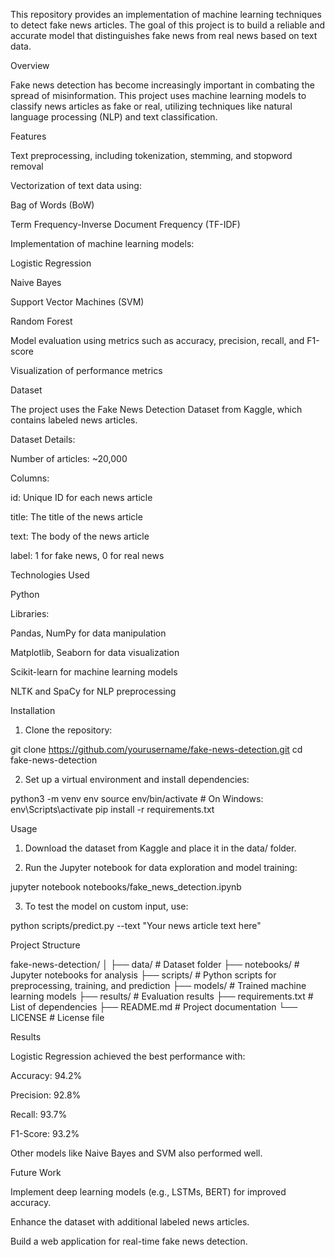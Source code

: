 This repository provides an implementation of machine learning techniques to detect fake news articles. The goal of this project is to build a reliable and accurate model that distinguishes fake news from real news based on text data.

Overview

Fake news detection has become increasingly important in combating the spread of misinformation. This project uses machine learning models to classify news articles as fake or real, utilizing techniques like natural language processing (NLP) and text classification.

Features

Text preprocessing, including tokenization, stemming, and stopword removal

Vectorization of text data using:

Bag of Words (BoW)

Term Frequency-Inverse Document Frequency (TF-IDF)


Implementation of machine learning models:

Logistic Regression

Naive Bayes

Support Vector Machines (SVM)

Random Forest


Model evaluation using metrics such as accuracy, precision, recall, and F1-score

Visualization of performance metrics


Dataset

The project uses the Fake News Detection Dataset from Kaggle, which contains labeled news articles.

Dataset Details:

Number of articles: ~20,000

Columns:

id: Unique ID for each news article

title: The title of the news article

text: The body of the news article

label: 1 for fake news, 0 for real news



Technologies Used

Python

Libraries:

Pandas, NumPy for data manipulation

Matplotlib, Seaborn for data visualization

Scikit-learn for machine learning models

NLTK and SpaCy for NLP preprocessing



Installation

1. Clone the repository:

git clone https://github.com/yourusername/fake-news-detection.git
cd fake-news-detection


2. Set up a virtual environment and install dependencies:

python3 -m venv env
source env/bin/activate   # On Windows: env\Scripts\activate
pip install -r requirements.txt



Usage

1. Download the dataset from Kaggle and place it in the data/ folder.


2. Run the Jupyter notebook for data exploration and model training:

jupyter notebook notebooks/fake_news_detection.ipynb


3. To test the model on custom input, use:

python scripts/predict.py --text "Your news article text here"



Project Structure

fake-news-detection/
│
├── data/                   # Dataset folder
├── notebooks/              # Jupyter notebooks for analysis
├── scripts/                # Python scripts for preprocessing, training, and prediction
├── models/                 # Trained machine learning models
├── results/                # Evaluation results
├── requirements.txt        # List of dependencies
├── README.md               # Project documentation
└── LICENSE                 # License file

Results

Logistic Regression achieved the best performance with:

Accuracy: 94.2%

Precision: 92.8%

Recall: 93.7%

F1-Score: 93.2%


Other models like Naive Bayes and SVM also performed well.


Future Work

Implement deep learning models (e.g., LSTMs, BERT) for improved accuracy.

Enhance the dataset with additional labeled news articles.

Build a web application for real-time fake news detection.
